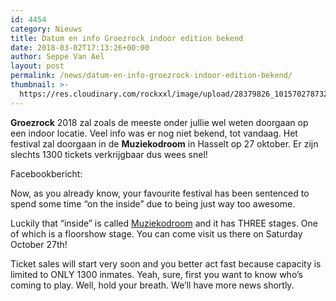 ```yaml
---
id: 4454
category: Nieuws
title: Datum en info Groezrock indoor edition bekend
date: 2018-03-02T17:13:26+00:00
author: Seppe Van Ael
layout: post
permalink: /news/datum-en-info-groezrock-indoor-edition-bekend/
thumbnail: >-
  https://res.cloudinary.com/rockxxl/image/upload/28379826_10157027873223765_2714884604427516998_n.jpg
---
```

**Groezrock** 2018 zal zoals de meeste onder jullie wel weten doorgaan op een indoor locatie. Veel info was er nog niet bekend, tot vandaag. Het festival zal doorgaan in de **Muziekodroom** in Hasselt op 27 oktober. Er zijn slechts 1300 tickets verkrijgbaar dus wees snel!

Facebookbericht:

Now, as you already know, your favourite festival has been sentenced to spend some time “on the inside” due to being just way too awesome.

Luckily that “inside” is called <a class="profileLink" href="https://www.facebook.com/Muziekodroom/?fref=mentions" data-hovercard="/ajax/hovercard/page.php?id=188830931139385&extragetparams=%7B%22fref%22%3A%22mentions%22%7D" data-hovercard-prefer-more-content-show="1">Muziekodroom</a> and it has THREE stages. One of which is a floorshow stage. You can come visit us there on Saturday October 27th!

<div class="text_exposed_show">
  <p>
    Ticket sales will start very soon and you better act fast because capacity is limited to ONLY 1300 inmates. Yeah, sure, first you want to know who’s coming to play. Well, hold your breath. We’ll have more news shortly.
  </p>
</div>